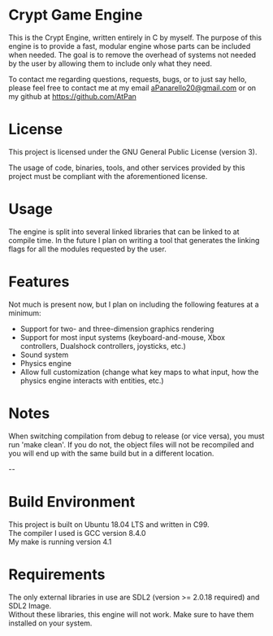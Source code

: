 # Crypt Game Engine

This is the Crypt Engine, written entirely in C by myself.
The purpose of this engine is to provide a fast, modular engine whose parts can be included when needed.
The goal is to remove the overhead of systems not needed by the user by allowing them to include only what they need.

To contact me regarding questions, requests, bugs, or to just say hello, please feel free to contact me at my email aPanarello20@gmail.com
or on my github at https://github.com/AtPan

# License

This project is licensed under the GNU General Public License (version 3).

The usage of code, binaries, tools, and other services provided by this project must be compliant with the aforementioned license.

# Usage

The engine is split into several linked libraries that can be linked to at compile time.
In the future I plan on writing a tool that generates the linking flags for all the modules requested by the user.

# Features

Not much is present now, but I plan on including the following features at a minimum:
- Support for two- and three-dimension graphics rendering
- Support for most input systems (keyboard-and-mouse, Xbox controllers, Dualshock controllers, joysticks, etc.)
- Sound system
- Physics engine
- Allow full customization (change what key maps to what input, how the physics engine interacts with entities, etc.)

# Notes

When switching compilation from debug to release (or vice versa), you must run 'make clean'.
If you do not, the object files will not be recompiled and you will end up with the same build but in a different location.

--

# Build Environment

This project is built on Ubuntu 18.04 LTS and written in C99.  
The compiler I used is GCC version 8.4.0  
My make is running version 4.1  

# Requirements

The only external libraries in use are SDL2 (version >= 2.0.18 required) and SDL2 Image.  
Without these libraries, this engine will not work. Make sure to have them installed on your system.
